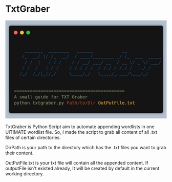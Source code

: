 # TxtGraber
![TXT Graber image](banner.png)

TxtGraber is Python Script aim to automate appending wordlists in one UlTIMATE wordlist file.
So, I made the script to grab all content of all .txt files of certain directories.

DirPath is your path to the directory which has the .txt files you want to grab their content.

OutPutFile.txt is your txt file will contain all the appended content.
If outputFile isn't existed already, It will be created by default in the current working directory.

